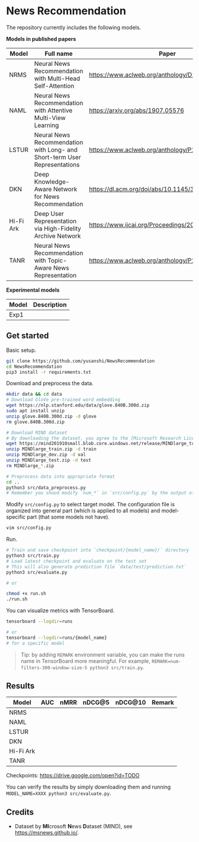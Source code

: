# News Recommendation

The repository currently includes the following models.

**Models in published papers**

| Model     | Full name                                                                 | Paper                                              |
| --------- | ------------------------------------------------------------------------- | -------------------------------------------------- |
| NRMS      | Neural News Recommendation with Multi-Head Self-Attention                 | https://www.aclweb.org/anthology/D19-1671/         |
| NAML      | Neural News Recommendation with Attentive Multi-View Learning             | https://arxiv.org/abs/1907.05576                   |
| LSTUR     | Neural News Recommendation with Long- and Short-term User Representations | https://www.aclweb.org/anthology/P19-1033.pdf      |
| DKN       | Deep Knowledge-Aware Network for News Recommendation                      | https://dl.acm.org/doi/abs/10.1145/3178876.3186175 |
| Hi-Fi Ark | Deep User Representation via High-Fidelity Archive Network                | https://www.ijcai.org/Proceedings/2019/424         |
| TANR      | Neural News Recommendation with Topic-Aware News Representation           | https://www.aclweb.org/anthology/P19-1110.pdf      |

**Experimental models**

| Model | Description |
| ----- | ----------- |
| Exp1  |             |



## Get started

Basic setup.

```bash
git clone https://github.com/yusanshi/NewsRecommendation
cd NewsRecommendation
pip3 install -r requirements.txt
```

Download and preprocess the data.

```bash
mkdir data && cd data
# Download GloVe pre-trained word embedding
wget https://nlp.stanford.edu/data/glove.840B.300d.zip
sudo apt install unzip
unzip glove.840B.300d.zip -d glove
rm glove.840B.300d.zip

# Download MIND dataset
# By downloading the dataset, you agree to the [Microsoft Research License Terms](https://go.microsoft.com/fwlink/?LinkID=206977). For more detail about the dataset, see https://msnews.github.io/.
wget https://mind201910small.blob.core.windows.net/release/MINDlarge_train.zip https://mind201910small.blob.core.windows.net/release/MINDlarge_dev.zip https://mind201910small.blob.core.windows.net/release/MINDlarge_test.zip
unzip MINDlarge_train.zip -d train
unzip MINDlarge_dev.zip -d val
unzip MINDlarge_test.zip -d test
rm MINDlarge_*.zip

# Preprocess data into appropriate format
cd ..
python3 src/data_preprocess.py
# Remember you shoud modify `num_*` in `src/config.py` by the output of `src/data_preprocess.py`
```

Modify `src/config.py` to select target model. The configuration file is organized into general part (which is applied to all models) and model-specific part (that some models not have).

```bash
vim src/config.py
```

Run.

```bash
# Train and save checkpoint into `checkpoint/{model_name}/` directory
python3 src/train.py
# Load latest checkpoint and evaluate on the test set
# This will also generate prediction file `data/test/prediction.txt`
python3 src/evaluate.py

# or

chmod +x run.sh
./run.sh
```

You can visualize metrics with TensorBoard.

```bash
tensorboard --logdir=runs

# or
tensorboard --logdir=runs/{model_name}
# for a specific model
```

> Tip: by adding `REMARK` environment variable, you can make the runs name in TensorBoard more meaningful. For example, `REMARK=num-filters-300-window-size-5 python3 src/train.py`.

## Results

| Model     | AUC  | nMRR | nDCG@5 | nDCG@10 | Remark |
| --------- | ---- | ---- | ------ | ------- | ------ |
| NRMS      |      |      |        |         |        |
| NAML      |      |      |        |         |        |
| LSTUR     |      |      |        |         |        |
| DKN       |      |      |        |         |        |
| Hi-Fi Ark |      |      |        |         |        |
| TANR      |      |      |        |         |        |

Checkpoints: <https://drive.google.com/open?id=TODO>

You can verify the results by simply downloading them and running `MODEL_NAME=XXXX python3 src/evaluate.py`.

## Credits

- Dataset by **MI**crosoft **N**ews **D**ataset (MIND), see <https://msnews.github.io/>.
